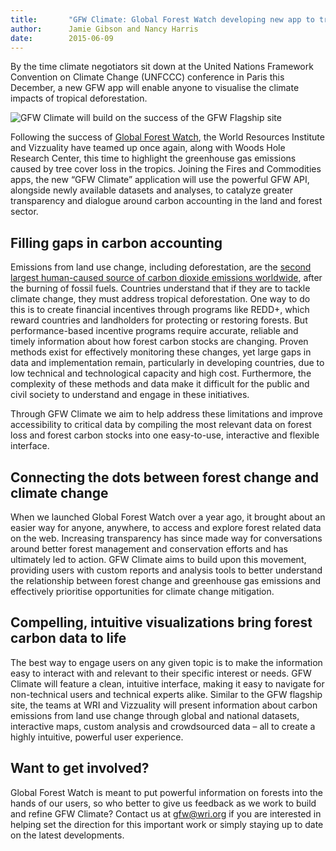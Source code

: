 ```yaml
---
title:       "GFW Climate: Global Forest Watch developing new app to track carbon emissions from forest change"
author:      Jamie Gibson and Nancy Harris
date:        2015-06-09
---
```


By the time climate negotiators sit down at the United Nations Framework Convention on Climate Change (UNFCCC) conference in Paris this December, a new GFW app will enable anyone to visualise the climate impacts of tropical deforestation. 

![GFW Climate will build on the success of the GFW Flagship site](/assets/images/posts/66_1.jpg)

Following the success of [Global Forest Watch](http://www.vizzuality.com/projects/globalforestwatch), the World Resources Institute and Vizzuality have teamed up once again, along with Woods Hole Research Center, this time to highlight the greenhouse gas emissions caused by tree cover loss in the tropics. Joining the Fires and Commodities apps, the new “GFW Climate” application will use the powerful GFW API, alongside newly available datasets and analyses, to catalyze greater transparency and dialogue around carbon accounting in the land and forest sector. 

## Filling gaps in carbon accounting 

Emissions from land use change, including deforestation, are the [second largest human-caused source of carbon dioxide emissions worldwide](http://gurney.faculty.asu.edu/uploads/pdffiles/LeQuere.Nature.GEO.2009.final.pdf), after the burning of fossil fuels. Countries understand that if they are to tackle climate change, they must address tropical deforestation. One way to do this is to create financial incentives through programs like REDD+, which reward countries and landholders for protecting or restoring forests. But performance-based incentive programs require accurate, reliable and timely information about how forest carbon stocks are changing. Proven methods exist for effectively monitoring these changes, yet large gaps in data and implementation remain, particularly in developing countries, due to low technical and technological capacity and high cost. Furthermore, the complexity of these methods and data make it difficult for the public and civil society to understand and engage in these initiatives.

Through GFW Climate we aim to help address these limitations and improve accessibility to critical data by compiling the most relevant data on forest loss and forest carbon stocks into one easy-to-use, interactive and flexible interface.

## Connecting the dots between forest change and climate change

When we launched Global Forest Watch over a year ago, it brought about an easier way for anyone, anywhere, to access and explore forest related data on the web. Increasing transparency has since made way for conversations around better forest management and conservation efforts and has ultimately led to action. GFW Climate aims to build upon this movement, providing users with custom reports and analysis tools to better understand the relationship between forest change and greenhouse gas emissions and effectively prioritise opportunities for climate change mitigation. 

## Compelling, intuitive visualizations bring forest carbon data to life

The best way to engage users on any given topic is to make the information easy to interact with and relevant to their specific interest or needs. GFW Climate will feature a clean, intuitive interface, making it easy to navigate for non-technical users and technical experts alike. Similar to the GFW flagship site, the teams at WRI and Vizzuality will present information about carbon emissions from land use change through global and national datasets, interactive maps, custom analysis and crowdsourced data – all to create a highly intuitive, powerful user experience.

## Want to get involved?

Global Forest Watch is meant to put powerful information on forests into the hands of our users, so who better to give us feedback as we work to build and refine GFW Climate? Contact us at [gfw@wri.org](gfw@wri.org) if you are interested in helping set the direction for this important work or simply staying up to date on the latest developments.
